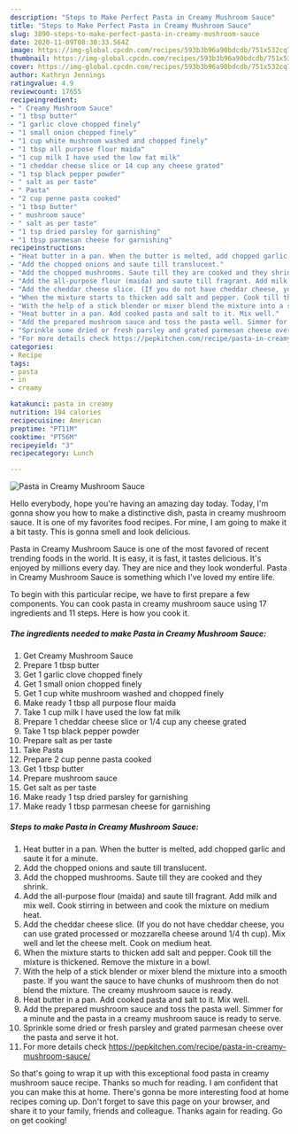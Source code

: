 ```yaml
---
description: "Steps to Make Perfect Pasta in Creamy Mushroom Sauce"
title: "Steps to Make Perfect Pasta in Creamy Mushroom Sauce"
slug: 3890-steps-to-make-perfect-pasta-in-creamy-mushroom-sauce
date: 2020-11-09T08:30:33.564Z
image: https://img-global.cpcdn.com/recipes/593b3b96a90bdcdb/751x532cq70/pasta-in-creamy-mushroom-sauce-recipe-main-photo.jpg
thumbnail: https://img-global.cpcdn.com/recipes/593b3b96a90bdcdb/751x532cq70/pasta-in-creamy-mushroom-sauce-recipe-main-photo.jpg
cover: https://img-global.cpcdn.com/recipes/593b3b96a90bdcdb/751x532cq70/pasta-in-creamy-mushroom-sauce-recipe-main-photo.jpg
author: Kathryn Jennings
ratingvalue: 4.9
reviewcount: 17655
recipeingredient:
- " Creamy Mushroom Sauce"
- "1 tbsp butter"
- "1 garlic clove chopped finely"
- "1 small onion chopped finely"
- "1 cup white mushroom washed and chopped finely"
- "1 tbsp all purpose flour maida"
- "1 cup milk I have used the low fat milk"
- "1 cheddar cheese slice or 14 cup any cheese grated"
- "1 tsp black pepper powder"
- " salt as per taste"
- " Pasta"
- "2 cup penne pasta cooked"
- "1 tbsp butter"
- " mushroom sauce"
- " salt as per taste"
- "1 tsp dried parsley for garnishing"
- "1 tbsp parmesan cheese for garnishing"
recipeinstructions:
- "Heat butter in a pan. When the butter is melted, add chopped garlic and saute it for a minute."
- "Add the chopped onions and saute till translucent."
- "Add the chopped mushrooms. Saute till they are cooked and they shrink."
- "Add the all-purpose flour (maida) and saute till fragrant. Add milk and mix well. Cook stirring in between and cook the mixture on medium heat."
- "Add the cheddar cheese slice. (If you do not have cheddar cheese, you can use grated processed or mozzarella cheese around 1/4 th cup). Mix well and let the cheese melt. Cook on medium heat."
- "When the mixture starts to thicken add salt and pepper. Cook till the mixture is thickened. Remove the mixture in a bowl."
- "With the help of a stick blender or mixer blend the mixture into a smooth paste. If you want the sauce to have chunks of mushroom then do not blend the mixture. The creamy mushroom sauce is ready."
- "Heat butter in a pan. Add cooked pasta and salt to it. Mix well."
- "Add the prepared mushroom sauce and toss the pasta well. Simmer for a minute and the pasta in a creamy mushroom sauce is ready to serve."
- "Sprinkle some dried or fresh parsley and grated parmesan cheese over the pasta and serve it hot."
- "For more details check https://pepkitchen.com/recipe/pasta-in-creamy-mushroom-sauce/"
categories:
- Recipe
tags:
- pasta
- in
- creamy

katakunci: pasta in creamy 
nutrition: 194 calories
recipecuisine: American
preptime: "PT11M"
cooktime: "PT56M"
recipeyield: "3"
recipecategory: Lunch

---
```



![Pasta in Creamy Mushroom Sauce](https://img-global.cpcdn.com/recipes/593b3b96a90bdcdb/751x532cq70/pasta-in-creamy-mushroom-sauce-recipe-main-photo.jpg)

Hello everybody, hope you're having an amazing day today. Today, I'm gonna show you how to make a distinctive dish, pasta in creamy mushroom sauce. It is one of my favorites food recipes. For mine, I am going to make it a bit tasty. This is gonna smell and look delicious.

Pasta in Creamy Mushroom Sauce is one of the most favored of recent trending foods in the world. It is easy, it is fast, it tastes delicious. It's enjoyed by millions every day. They are nice and they look wonderful. Pasta in Creamy Mushroom Sauce is something which I've loved my entire life.




To begin with this particular recipe, we have to first prepare a few components. You can cook pasta in creamy mushroom sauce using 17 ingredients and 11 steps. Here is how you cook it.

<!--inarticleads1-->

##### The ingredients needed to make Pasta in Creamy Mushroom Sauce:

1. Get  Creamy Mushroom Sauce
1. Prepare 1 tbsp butter
1. Get 1 garlic clove chopped finely
1. Get 1 small onion chopped finely
1. Get 1 cup white mushroom washed and chopped finely
1. Make ready 1 tbsp all purpose flour maida
1. Take 1 cup milk I have used the low fat milk
1. Prepare 1 cheddar cheese slice or 1/4 cup any cheese grated
1. Take 1 tsp black pepper powder
1. Prepare  salt as per taste
1. Take  Pasta
1. Prepare 2 cup penne pasta cooked
1. Get 1 tbsp butter
1. Prepare  mushroom sauce
1. Get  salt as per taste
1. Make ready 1 tsp dried parsley for garnishing
1. Make ready 1 tbsp parmesan cheese for garnishing




<!--inarticleads2-->

##### Steps to make Pasta in Creamy Mushroom Sauce:

1. Heat butter in a pan. When the butter is melted, add chopped garlic and saute it for a minute.
1. Add the chopped onions and saute till translucent.
1. Add the chopped mushrooms. Saute till they are cooked and they shrink.
1. Add the all-purpose flour (maida) and saute till fragrant. Add milk and mix well. Cook stirring in between and cook the mixture on medium heat.
1. Add the cheddar cheese slice. (If you do not have cheddar cheese, you can use grated processed or mozzarella cheese around 1/4 th cup). Mix well and let the cheese melt. Cook on medium heat.
1. When the mixture starts to thicken add salt and pepper. Cook till the mixture is thickened. Remove the mixture in a bowl.
1. With the help of a stick blender or mixer blend the mixture into a smooth paste. If you want the sauce to have chunks of mushroom then do not blend the mixture. The creamy mushroom sauce is ready.
1. Heat butter in a pan. Add cooked pasta and salt to it. Mix well.
1. Add the prepared mushroom sauce and toss the pasta well. Simmer for a minute and the pasta in a creamy mushroom sauce is ready to serve.
1. Sprinkle some dried or fresh parsley and grated parmesan cheese over the pasta and serve it hot.
1. For more details check https://pepkitchen.com/recipe/pasta-in-creamy-mushroom-sauce/




So that's going to wrap it up with this exceptional food pasta in creamy mushroom sauce recipe. Thanks so much for reading. I am confident that you can make this at home. There's gonna be more interesting food at home recipes coming up. Don't forget to save this page on your browser, and share it to your family, friends and colleague. Thanks again for reading. Go on get cooking!
